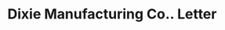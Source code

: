 ---
doi: 10.7916/D8TM8P91
date_other: unknown
date_other_textual: unknown
form: correspondence
genre:
- Letters (correspondence)
name:
- Dixie Manufacturing Co.
object_in_context_url: https://biggert.cul.columbia.edu/items/view/ave_biggert_01733
subject_hierarchical_geographic:
- Union City, Georgia, United States
subject_name:
- Dixie Manufacturing Co.
title: Dixie Manufacturing Co.. Letter
sort_title: Dixie Manufacturing Co.. Letter
call_number: ave_biggert_01733
coordinates:
- 33.57833333333333,-84.54333333333334
pid: ave_biggert_01733
identifiers: ave_biggert_01733
thumbnail: https://derivativo-1.library.columbia.edu/iiif/2/ldpd:490846/full/!256,256/0/native.jpg
permalink: /biggert/ave_biggert_01733/
layout: iiif-image-page
---
